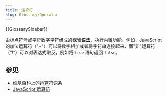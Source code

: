 ```yaml
---
title: 运算符
slug: Glossary/Operator
---
```


{{GlossarySidebar}}

由标点符号或字母数字字符组成的保留**语法**，执行内置功能。例如，JavaScript 的加法运算符（"+"）可以将数字相加或者将字符串连接起来，而"非"运算符（"!"）可以对表达式取反，例如将 `true` 语句返回 `false`。

## 参见

- 维基百科上的[运算符](<https://zh.wikipedia.org/zh-cn/算子_(編程)>)词条
- [JavaScript 运算符](/zh-CN/docs/Web/JavaScript/Reference/Operators)
